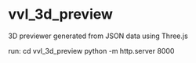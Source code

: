 # vvl_3d_preview
3D previewer generated from JSON data using Three.js

run: 
cd vvl_3d_preview
python -m http.server 8000
